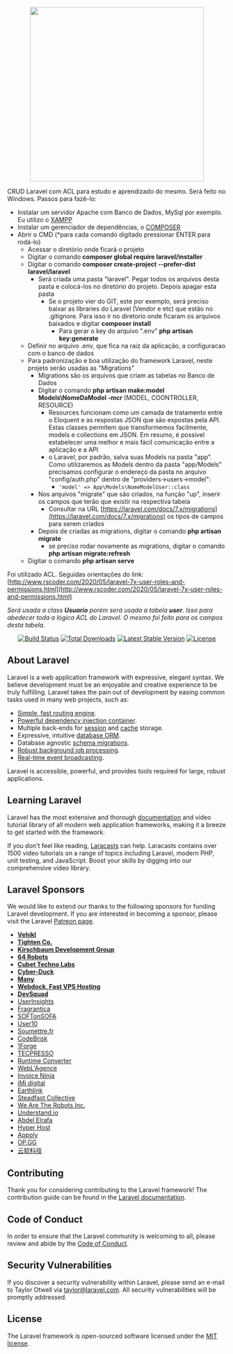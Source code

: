 <p align="center"><img src="https://res.cloudinary.com/dtfbvvkyp/image/upload/v1566331377/laravel-logolockup-cmyk-red.svg" width="400"></p>

CRUD Laravel com ACL para estudo e aprendizado do mesmo. Será feito no Windows. Passos para fazê-lo:

- Instalar um servidor Apache com Banco de Dados, MySql por exemplo. Eu utilizo o [XAMPP](https://www.apachefriends.org/pt_br/index.html)
- Instalar um gerenciador de dependências, o [COMPOSER](https://getcomposer.org/)
- Abrir o CMD \(\*para cada comando digitado pressionar ENTER para rodá\-lo\)
    - Acessar o diretório onde ficará o projeto
    - Digitar o comando **composer global require laravel/installer**
    - Digitar o comando **composer create-project --prefer-dist laravel/laravel**
        - Será criada uma pasta "laravel". Pegar todos os arquivos desta pasta e colocá-los no diretório do projeto. Depois apagar esta pasta
            - Se o projeto vier do GIT, este por exemplo, será preciso baixar as libraries do Laravel \(Vendor e etc\) que estão no \.gitignore. Para isso ir no diretorio onde ficaram os arquivos baixados e digitar **composer install**
                - Para gerar o key do arquivo ".env" **php artisan key:generate**
    - Definir no arquivo \.env, que fica na raiz da aplicação, a configuracao com o banco de dados
    - Para padronização e boa utilização do framework Laravel, neste projeto serão usadas as "Migrations"
        - Migrations são os arquivos que criam as tabelas no Banco de Dados
        - Digitar o comando **php artisan make:model Models\NomeDaModel -mcr** \(MODEL, COONTROLLER, RESOURCE\)
            - Resources funcionam como um camada de tratamento entre o Eloquent e as respostas JSON que são expostas pela API. Estas classes permitem que transformemos facilmente, models e collections em JSON. Em resumo, é possível estabelecer uma melhor e mais fácil comunicação entre a aplicação e a API
            - o Laravel, por padrão, salva suas Models na pasta "app". Como utilizaremos as Models dentro da pasta "app/Models" precisamos configurar o endereço da pasta no arquivo "config/auth\.php" dentro de "providers\->users\->model":
                - `'model' => App\Models\NomeModelUser::class`
        - Nos arquivos "migrate" que são criados, na função "up", inserir os campos que terão que existir na respectiva tabela
            - Consultar na URL [https://laravel.com/docs/7.x/migrations](https://laravel.com/docs/7.x/migrations) os tipos de campos para serem criados
        - Depois de criadas as migrations, digitar o comando **php artisan migrate**
            - se preciso rodar novamente as migrations, digitar o comando **php artisan migrate:refresh**
    - Digitar o comando **php artisan serve**

Foi utilizado ACL. Seguidas orientações do link:
[http://www.rscoder.com/2020/05/laravel-7x-user-roles-and-permissions.html](http://www.rscoder.com/2020/05/laravel-7x-user-roles-and-permissions.html)

_Será usada a class **Usuario** porém será usada a tabela **user**. Isso para abedecer toda a lógica ACL do Laravel. O mesmo foi feito para os campos desta tabela._

<p align="center">
<a href="https://travis-ci.org/laravel/framework"><img src="https://travis-ci.org/laravel/framework.svg" alt="Build Status"></a>
<a href="https://packagist.org/packages/laravel/framework"><img src="https://poser.pugx.org/laravel/framework/d/total.svg" alt="Total Downloads"></a>
<a href="https://packagist.org/packages/laravel/framework"><img src="https://poser.pugx.org/laravel/framework/v/stable.svg" alt="Latest Stable Version"></a>
<a href="https://packagist.org/packages/laravel/framework"><img src="https://poser.pugx.org/laravel/framework/license.svg" alt="License"></a>
</p>

## About Laravel

Laravel is a web application framework with expressive, elegant syntax. We believe development must be an enjoyable and creative experience to be truly fulfilling. Laravel takes the pain out of development by easing common tasks used in many web projects, such as:

- [Simple, fast routing engine](https://laravel.com/docs/routing).
- [Powerful dependency injection container](https://laravel.com/docs/container).
- Multiple back-ends for [session](https://laravel.com/docs/session) and [cache](https://laravel.com/docs/cache) storage.
- Expressive, intuitive [database ORM](https://laravel.com/docs/eloquent).
- Database agnostic [schema migrations](https://laravel.com/docs/migrations).
- [Robust background job processing](https://laravel.com/docs/queues).
- [Real-time event broadcasting](https://laravel.com/docs/broadcasting).

Laravel is accessible, powerful, and provides tools required for large, robust applications.

## Learning Laravel

Laravel has the most extensive and thorough [documentation](https://laravel.com/docs) and video tutorial library of all modern web application frameworks, making it a breeze to get started with the framework.

If you don't feel like reading, [Laracasts](https://laracasts.com) can help. Laracasts contains over 1500 video tutorials on a range of topics including Laravel, modern PHP, unit testing, and JavaScript. Boost your skills by digging into our comprehensive video library.

## Laravel Sponsors

We would like to extend our thanks to the following sponsors for funding Laravel development. If you are interested in becoming a sponsor, please visit the Laravel [Patreon page](https://patreon.com/taylorotwell).

- **[Vehikl](https://vehikl.com/)**
- **[Tighten Co.](https://tighten.co)**
- **[Kirschbaum Development Group](https://kirschbaumdevelopment.com)**
- **[64 Robots](https://64robots.com)**
- **[Cubet Techno Labs](https://cubettech.com)**
- **[Cyber-Duck](https://cyber-duck.co.uk)**
- **[Many](https://www.many.co.uk)**
- **[Webdock, Fast VPS Hosting](https://www.webdock.io/en)**
- **[DevSquad](https://devsquad.com)**
- [UserInsights](https://userinsights.com)
- [Fragrantica](https://www.fragrantica.com)
- [SOFTonSOFA](https://softonsofa.com/)
- [User10](https://user10.com)
- [Soumettre.fr](https://soumettre.fr/)
- [CodeBrisk](https://codebrisk.com)
- [1Forge](https://1forge.com)
- [TECPRESSO](https://tecpresso.co.jp/)
- [Runtime Converter](http://runtimeconverter.com/)
- [WebL'Agence](https://weblagence.com/)
- [Invoice Ninja](https://www.invoiceninja.com)
- [iMi digital](https://www.imi-digital.de/)
- [Earthlink](https://www.earthlink.ro/)
- [Steadfast Collective](https://steadfastcollective.com/)
- [We Are The Robots Inc.](https://watr.mx/)
- [Understand.io](https://www.understand.io/)
- [Abdel Elrafa](https://abdelelrafa.com)
- [Hyper Host](https://hyper.host)
- [Appoly](https://www.appoly.co.uk)
- [OP.GG](https://op.gg)
- [云软科技](http://www.yunruan.ltd/)

## Contributing

Thank you for considering contributing to the Laravel framework! The contribution guide can be found in the [Laravel documentation](https://laravel.com/docs/contributions).

## Code of Conduct

In order to ensure that the Laravel community is welcoming to all, please review and abide by the [Code of Conduct](https://laravel.com/docs/contributions#code-of-conduct).

## Security Vulnerabilities

If you discover a security vulnerability within Laravel, please send an e-mail to Taylor Otwell via [taylor@laravel.com](mailto:taylor@laravel.com). All security vulnerabilities will be promptly addressed.

## License

The Laravel framework is open-sourced software licensed under the [MIT license](https://opensource.org/licenses/MIT).
